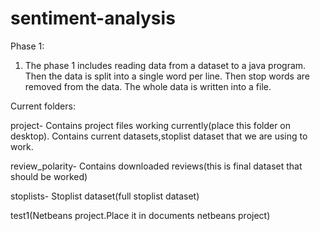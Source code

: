 sentiment-analysis
==================

Phase 1:

1. The phase 1 includes reading data from a dataset to a java program. Then the data is split into a single word per line.
Then stop words are removed from the data. The whole data is written into a file.

Current folders:

project- Contains project files working currently(place this folder on desktop). Contains current datasets,stoplist dataset that
we are using to work. 

review_polarity- Contains downloaded reviews(this is final dataset that should be worked)

stoplists- Stoplist dataset(full stoplist dataset)

test1(Netbeans project.Place it in documents netbeans project)
